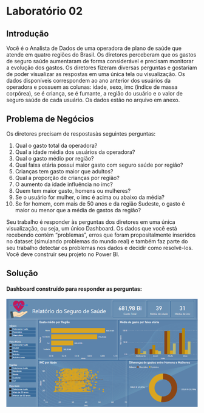 # Laboratório 02

## Introdução
Você  é  o Analista de  Dados  de  uma operadora  de  plano  de  saúde  que atende em quatro regiões do Brasil. Os diretores perceberam que os gastos de seguro  saúde  aumentaram de  forma  considerável  e  precisam monitorar  a evolução dos gastos. Os diretores fizeram diversas perguntas e gostariam de poder visualizar as respostas em uma única tela ou visualização. Os  dados  disponíveis  correspondem  ao  ano  anterior  dos  usuários  da operadora e possuem as colunas: idade, sexo, imc (índice de massa corpórea), se é criança, se é fumante, a região do usuário e o valor de seguro saúde de cada usuário. Os dados estão no arquivo em anexo.

## Problema de Negócios

Os diretores precisam de respostasàs seguintes perguntas:

1. Qual o gasto total da operadora?
2. Qual a idade média dos usuários da operadora?
3. Qual o gasto médio por região?
4. Qual faixa etária possui maior gasto com seguro saúde por região?
5. Crianças tem gasto maior que adultos?
6. Qual a proporção de crianças por região?
7. O aumento da idade influência no imc?
8. Quem tem maior gasto, homens ou mulheres?
9. Se o usuário for mulher, o imc é acima ou abaixo da média?
10. Se for homem, com mais de 50 anos e da região Sudeste, o gasto é maior ou menor que a média de gastos da região?

Seu  trabalho  é  responder  às  perguntas  dos  diretores  em  uma  única visualização, ou seja, um único Dashboard. Os  dados  que  você está  recebendo  contém  “problemas”,  erros  que foram  propositalmente  inseridos  no  dataset  (simulando  problemas  do mundo real) e também faz parte do seu trabalho detectar os problemas nos dados e decidir como resolvê-los. Você deve construir seu projeto no Power BI. 

## Solução

#### Dashboard construído para responder as perguntas:

![Dashboard](https://github.com/brunalimap/Power_BI_DSA_2.0/blob/main/Cap-07/img/img01.png "Dashboard")

